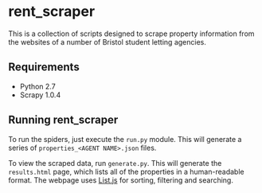 # rent_scraper

This is a collection of scripts designed to scrape property information from the websites of a number of Bristol student letting agencies.

## Requirements

* Python 2.7
* Scrapy 1.0.4

## Running rent_scraper

To run the spiders, just execute the `run.py` module. This will generate a series of `properties_<AGENT NAME>.json` files.

To view the scraped data, run `generate.py`. This will generate the `results.html` page, which lists all of the properties in a human-readable format. 
The webpage uses [List.js](http://www.listjs.com/) for sorting, filtering and searching.